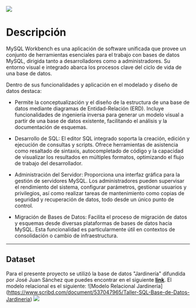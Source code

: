 <!-- GIF HEADER -->
<img src="https://datawookie.dev/img/headers/banner-mysql_hu_988b1bfa47216a7d.webp">

# Descripción

MySQL Workbench es una aplicación de software unificada que provee un conjunto de herramientas esenciales para el trabajo con bases de datos MySQL, dirigida tanto a desarrolladores como a administradores. Su entorno visual e integrado abarca los procesos clave del ciclo de vida de una base de datos.

Dentro de sus funcionalidades y aplicación en el modelado y diseño de datos destaca: 
- Permite la conceptualización y el diseño de la estructura de una base de datos mediante diagramas de Entidad-Relación (ERD). Incluye funcionalidades de ingeniería inversa para generar un modelo visual a partir de una base de datos existente, facilitando el análisis y la documentación de esquemas.

- Desarrollo de SQL: El editor SQL integrado soporta la creación, edición y ejecución de consultas y scripts. Ofrece herramientas de asistencia como resaltado de sintaxis, autocompletado de código y la capacidad de visualizar los resultados en múltiples formatos, optimizando el flujo de trabajo del desarrollador.

- Administración del Servidor: Proporciona una interfaz gráfica para la gestión de servidores MySQL. Los administradores pueden supervisar el rendimiento del sistema, configurar parámetros, gestionar usuarios y privilegios, así como realizar tareas de mantenimiento como copias de seguridad y recuperación de datos, todo desde un único punto de control.

- Migración de Bases de Datos: Facilita el proceso de migración de datos y esquemas desde diversas plataformas de bases de datos hacia MySQL. Esta funcionalidad es particularmente útil en contextos de consolidación o cambio de infraestructura.

---

## Dataset
Para el presente proyecto se utilizó la base de datos "Jardinería" difundida por José Juan Sánchez que puedes encontrar en el siguiente **[link]([url](https://josejuansanchez.org/bd/ejercicios-consultas-sql/index.html#jardiner%C3%ADa))**. El modelo relacional es el siguiente: ![Modelo Relacional Jardinería] (https://www.scribd.com/document/537047965/Taller-SQL-Base-de-Datos-Jardineria)
<img src="https://www.scribd.com/document/537047965/Taller-SQL-Base-de-Datos-Jardineria">
